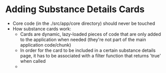 # Adding Substance Details Cards

- Core code (in the ./src/app/core directory) should never be touched
- How substance cards work:
    - Cards are dynamic, lazy-loaded pieces of code that are only added to the application when needed (they're not part of the main application code/chunk)
    - In order for the card to be included in a certain substance details page, it has to be associated with a filter function that returns 'true' when called
    - 